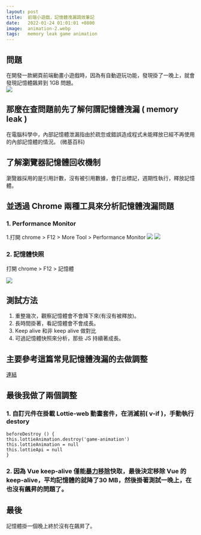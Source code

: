 ```yaml
---
layout: post
title:  前端小遊戲，記憶體洩漏調效筆記
date:   2022-01-24 01:01:01 +0800
image:  animation-2.webp
tags:   memory leak game animation
---
```


## 問題
在開發一款網頁前端動畫小遊戲時，因為有自動遊玩功能，發現掛了一晚上，就會發現記憶體飆昇到 1GB 問題。  
![](https://i.imgur.com/0PKf378.png)

## 那麼在查問題前先了解何謂記憶體洩漏 ( memory leak )
在電腦科學中，內部記憶體泄漏指由於疏忽或錯誤造成程式未能釋放已經不再使用的內部記憶體的情況。 (微基百科)

## 了解瀏覽器記憶體回收機制
瀏覽器採用的是引用計數，沒有被引用數據，會打出標記，週期性執行，釋放記憶體。

## 並透過 Chrome 兩種工具來分析記憶體洩漏問題
### 1. Performance Monitor 
1.打開 chrome > F12 > More Tool > Performance Monitor
![](https://i.imgur.com/Soh8NgQ.png)
![](https://i.imgur.com/uYF50DH.png)

### 2. 記憶體快照
打開 chrome > F12 > 記憶體

![](https://i.imgur.com/ui1UONh.png)

## 測試方法
1. 重整幾次，觀察記憶體會不會降下來(有沒有被釋放)。
2. 長時間掛著，看記憶體會不會成長。
3. Keep alive 和非 keep alive 做對比 
4. 可過記憶體快照來分析，那些 JS 持續著成長。

## 主要參考這篇常見記憶體洩漏的去做調整
[連結](https://juejin.cn/post/7003598687851151397)

## 最後我做了兩個調整
### 1. 自訂元件在掛載 Lottie-web 動畫套件，在消滅前( v-if )，手動執行 destory 

```
beforeDestroy () {
this.lottieAnimation.destroy('game-animation')
this.lottieAnimation = null
this.lottieApi = null
}
```

### 2. 因為 Vue keep-alive 僅能[暴力移除](https://juejin.cn/post/6844903649517240328?fbclid=IwAR3w4SGnitm-uS6G3NK-Bh91KMjuQurFpBomdGtsn5nNxsDlDNEmJAYxt7M)快取，最後決定移除 Vue 的 keep-alive，平均記憶體的就降了30 MB，然後掛著測試一晚上，在也沒有飆昇的問題了。


## 最後
記憶體掛一個晚上終於沒有在飆昇了。